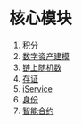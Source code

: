 <!--
order: false
parent:
  order: 4
-->

# 核心模块

1. [积分](./token.md)
2. [数字资产建模](./nft.md)
3. [链上随机数](./random.md)
4. [存证](./record.md)
5. [iService](./iservice.md)
6. [身份](./identity.md)
7. [智能合约](./wasm.md)
